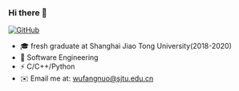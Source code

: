 ### Hi there 👋

[![GitHub](https://img.shields.io/badge/dynamic/json?logo=github&label=GitHub&labelColor=495867&color=495867&query=%24.data.totalSubs&url=https%3A%2F%2Fapi.spencerwoo.com%2Fsubstats%2F%3Fsource%3Dgithub%26queryKey%3Dhayschan&style=flat-square)](https://github.com/FangnuoWu)
- 🎓 fresh graduate at Shanghai Jiao Tong University(2018-2020)
- 📘 Software Engineering
- ⚡ C/C++/Python
- ✉️ Email me at: wufangnuo@sjtu.edu.cn
